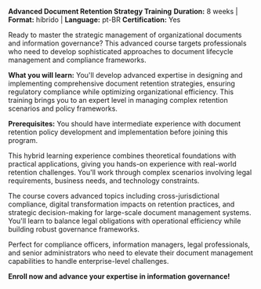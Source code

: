 **Advanced Document Retention Strategy Training**
**Duration:** 8 weeks | **Format:** híbrido | **Language:** pt-BR
**Certification:** Yes

Ready to master the strategic management of organizational documents and information governance? This advanced course targets professionals who need to develop sophisticated approaches to document lifecycle management and compliance frameworks.

**What you will learn:**
You'll develop advanced expertise in designing and implementing comprehensive document retention strategies, ensuring regulatory compliance while optimizing organizational efficiency. This training brings you to an expert level in managing complex retention scenarios and policy frameworks.

**Prerequisites:**
You should have intermediate experience with document retention policy development and implementation before joining this program.

This hybrid learning experience combines theoretical foundations with practical applications, giving you hands-on experience with real-world retention challenges. You'll work through complex scenarios involving legal requirements, business needs, and technology constraints.

The course covers advanced topics including cross-jurisdictional compliance, digital transformation impacts on retention practices, and strategic decision-making for large-scale document management systems. You'll learn to balance legal obligations with operational efficiency while building robust governance frameworks.

Perfect for compliance officers, information managers, legal professionals, and senior administrators who need to elevate their document management capabilities to handle enterprise-level challenges.

**Enroll now and advance your expertise in information governance!**